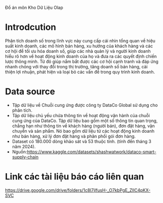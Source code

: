 Đồ án môn Kho Dữ Liệu Olap
# Introdcution
Phân tích doanh số trong lĩnh vực này cung cấp cái nhìn tổng quan về hiệu suất kinh
doanh, các mô hình bán hàng, xu hướng của khách hàng và các cơ hội để tối ưu hóa
doanh số, giúp các nhà quản lý và người kinh doanh hiểu rõ hơn về hoạt động kinh doanh
của họ và đưa ra các quyết định chiến lược thông minh. Từ đó giúp nắm bắt được các cơ
hội cạnh tranh và đáp ứng nhanh chóng với thay đổi trong thị trường, tăng doanh số bán
hàng, cải thiện lợi nhuận, phát hiện và loại bỏ các vấn đề trong quy trình kinh doanh.

# Data source
- Tập dữ liệu về Chuỗi cung ứng được công ty DataCo Global sử dụng cho phân
tích.
- Tập dữ liệu chủ yếu chứa thông tin về hoạt động vận hành của chuỗi cung ứng của
DataCo. Tập dữ liệu bao gồm một số thông tin quan trọng, chẳng hạn như thông
tin về khách hàng (người bán), đơn đặt hàng, vận chuyển và sản phẩm. Nó bao
gồm dữ liệu từ các hoạt động kinh doanh như bán hàng, xử lý đơn đặt hàng và
phân phối gói đơn hàng.
- Dataset có 180.000 dòng khảo sát và 53 thuộc tính. (tính đến tháng 3 năm 2024).
- Nguồn:https://www.kaggle.com/datasets/shashwatwork/dataco-smart-supply-chain

# Link các tài liệu báo cáo liên quan
https://drive.google.com/drive/folders/1c8I7jIfusH-_O7kbPgE_ZlIC4pKX-SVC
